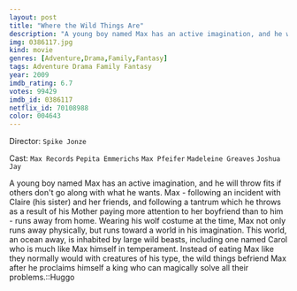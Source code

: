 ```yaml
---
layout: post
title: "Where the Wild Things Are"
description: "A young boy named Max has an active imagination, and he will throw fits if others don't go along with what he wants. Max - following an incident with Claire (his sister) and her friends, and following a tantrum which he throws as a result of his Mother paying more attention to her boyfriend than to him - runs away from home. Wearing his wolf costume at the time, Max not only runs away physically, but runs toward a world in his imagination. This wor.."
img: 0386117.jpg
kind: movie
genres: [Adventure,Drama,Family,Fantasy]
tags: Adventure Drama Family Fantasy 
year: 2009
imdb_rating: 6.7
votes: 99429
imdb_id: 0386117
netflix_id: 70108988
color: 004643
---
```

Director: `Spike Jonze`  

Cast: `Max Records` `Pepita Emmerichs` `Max Pfeifer` `Madeleine Greaves` `Joshua Jay` 

A young boy named Max has an active imagination, and he will throw fits if others don't go along with what he wants. Max - following an incident with Claire (his sister) and her friends, and following a tantrum which he throws as a result of his Mother paying more attention to her boyfriend than to him - runs away from home. Wearing his wolf costume at the time, Max not only runs away physically, but runs toward a world in his imagination. This world, an ocean away, is inhabited by large wild beasts, including one named Carol who is much like Max himself in temperament. Instead of eating Max like they normally would with creatures of his type, the wild things befriend Max after he proclaims himself a king who can magically solve all their problems.::Huggo